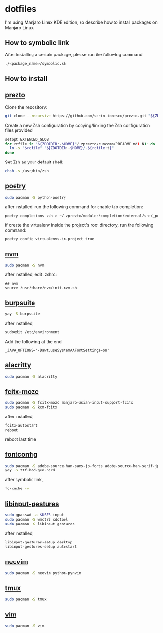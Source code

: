 # dotfiles

I'm using Manjaro Linux KDE edition, so describe how to install packages on Manjaro Linux.

## **How to symbolic link**

After installing a certain package, please run the following command

```bash
./<package_name>/symbolic.sh
```

## **How to install**

## [prezto](https://github.com/sorin-ionescu/prezto)

Clone the repository:

```bash
git clone --recursive https://github.com/sorin-ionescu/prezto.git "${ZDOTDIR:-$HOME}/.zprezto"
```

Create a new Zsh configuration by copying/linking the Zsh configuration files provided:

```bash
setopt EXTENDED_GLOB
for rcfile in "${ZDOTDIR:-$HOME}"/.zprezto/runcoms/^README.md(.N); do
  ln -s "$rcfile" "${ZDOTDIR:-$HOME}/.${rcfile:t}"
done
```

Set Zsh as your default shell:

```bash
chsh -s /usr/bin/zsh
```

## [poetry](https://github.com/poetry/poetry)

```bash
sudo pacman -S python-poetry
```

after installed, run the following command for enable tab completion:

```bash
poetry completions zsh > ~/.zprezto/modules/completion/external/src/_poetry
```

if create the virtualenv inside the project's root directory, run the following command:

```bash
poetry config virtualenvs.in-project true
```

## [nvm](https://github.com/nvm-sh/nvm)

```bash
sudo pacman -S nvm
```

after installed, edit .zshrc:

```.zshrc
## nvm
source /usr/share/nvm/init-nvm.sh
```

## [burpsuite](https://portswigger.net/burp)

```bash
yay -S burpsuite
```

after installed,

```bash
sudoedit /etc/environment
```

Add the following at the end

```/etc/environment
_JAVA_OPTIONS='-Dawt.useSystemAAFontSettings=on'
```

## [alacritty](https://github.com/alacritty/alacritty)

```bash
sudo pacman -S alacritty
```

## [fcitx-mozc](https://wiki.archlinux.jp/index.php/Fcitx)

```bash
sudo pacman -S fcitx-mozc manjaro-asian-input-support-fcitx
sudo pacman -S kcm-fcitx
```

after installed,

```bash
fcitx-autostart
reboot
```

reboot last time

## [fontconfig](https://wiki.archlinux.jp/index.php/%E3%83%95%E3%82%A9%E3%83%B3%E3%83%88%E8%A8%AD%E5%AE%9A)

```bash
sudo pacman -S adobe-source-han-sans-jp-fonts adobe-source-han-serif-jp-fonts
yay -S ttf-hackgen-nerd
```

after symbolic link,

```bash
fc-cache -v
```

## [libinput-gestures](https://github.com/bulletmark/libinput-gestures)

```bash
sudo gpasswd -a $USER input
sudo pacman -S wmctrl xdotool
sudo pacman -S libinput-gestures
```

after installed,

```bash
libinput-gestures-setup desktop
libinput-gestures-setup autostart
```

## [neovim](https://github.com/neovim/neovim)

```bash
sudo pacman -S neovim python-pynvim
```

## [tmux](https://github.com/tmux/tmux)

```bash
sudo pacman -S tmux
```

## [vim](https://github.com/vim/vim)

```bash
sudo pacman -S vim
```
